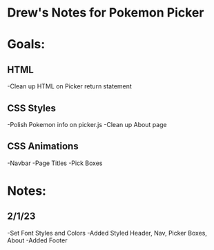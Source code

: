 # Drew's Notes for Pokemon Picker


# Goals:

## HTML
-Clean up HTML on Picker return statement

## CSS Styles
-Polish Pokemon info on picker.js
-Clean up About page

## CSS Animations
-Navbar
-Page Titles
-Pick Boxes


# Notes:

## 2/1/23
-Set Font Styles and Colors
-Added Styled Header, Nav, Picker Boxes, About
-Added Footer
